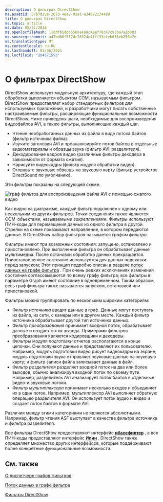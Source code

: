 ```yaml
---
description: О фильтрах DirectShow
ms.assetid: 57b7d32e-2073-46a2-91ec-a34072134489
title: О фильтрах DirectShow
ms.topic: article
ms.date: 05/31/2018
ms.openlocfilehash: 11ddfb5dda550bee88c42ef70347c95ba7a2b003
ms.sourcegitcommit: a47bd86f517de76374e4fff33cfeb613eb259a7e
ms.translationtype: MT
ms.contentlocale: ru-RU
ms.lasthandoff: 01/06/2021
ms.locfileid: "104571593"
---
```

# <a name="about-directshow-filters"></a>О фильтрах DirectShow

DirectShow использует модульную архитектуру, где каждый этап обработки выполняется объектом COM, называемым фильтром. DirectShow предоставляет набор стандартных фильтров для используемых приложений, и разработчики могут писать собственные настраиваемые фильтры, расширяющие функциональные возможности DirectShow. Ниже приведены шаги, необходимые для воспроизведения видеофайлов AVI, а также фильтры, выполняющие каждый шаг.

-   Чтение необработанных данных из файла в виде потока байтов (фильтр источника файла).
-   Изучите заголовки AVI и проанализируйте поток байтов в отдельные видеоматериалы и образцы звука (фильтр AVI-разделителя).
-   Декодирование кадров видео (различные фильтры декодера в зависимости от формата сжатия).
-   Нарисуйте видеокадры (фильтр модуля обработки видео).
-   Отправьте звуковые образцы на звуковую карту (фильтр устройства DirectSound по умолчанию).

Эти фильтры показаны на следующей схеме.

![граф фильтра для воспроизведения файла AVI с помощью сжатого видео](images/avi-filter-graph.png)

Как видно на диаграмме, каждый фильтр подключен к одному или нескольким из других фильтров. Точки соединения также являются COM-объектами, называемыми *закреплениями*. Фильтры используют ПИН-коды для перемещения данных из одного фильтра в другой. Стрелки на схеме показывают направление, в котором передаются данные. В DirectShow набор фильтров называется *графом фильтра*.

Фильтры имеют три возможных состояния: запущено, остановлено и приостановлено. При выполнении фильтра он обрабатывает данные мультимедиа. После остановки обработка данных прекращается. Приостановленное состояние используется для данных подсказки перед запуском; Этот принцип подробно описан в разделе [поток данных на графе фильтра](data-flow-in-the-filter-graph.md) . При очень редких исключениях изменения состояния согласовываются по всему графу фильтра; все фильтры в параметре Graph имеют состояние в одновременном. Таким образом, весь граф фильтра также называется запуском, остановкой или приостановкой.

Фильтры можно группировать по нескольким широким категориям:

-   Фильтр *источника* вводит данные в граф. Данные могут поступать из файла, из сети, с камеры или в другом месте. Каждый фильтр источника обрабатывает другой тип источника данных.
-   Фильтр *преобразования* принимает входной поток, обрабатывает данные и создает поток вывода. Примерами фильтров преобразования являются кодировщики и декодеры.
-   Фильтры модуля *подготовки* отчетов располагаются в конце цепочки. Они получают данные и представляют их пользователю. Например, модуль подготовки видео рисует видеокадры на экране; модуль подготовки звука отправляет звуковые данные на звуковую карту; и фильтр записи файла записывает данные в файл.
-   Фильтр *разделителя* разделяет входной поток на два или более выходов, обычно анализируя входной поток по своему пути. Например, разделитель AVI анализирует поток байтов в отдельные видео-и звуковые потоки.
-   Фильтр *мультиплексора* принимает несколько входов и объединяет их в один поток. Например, мультиплексор AVI выполняет обратную операцию разделителя AVI. Он использует поток аудио и видео и создает поток байтов в формате AVI.

Различия между этими категориями не являются абсолютными. Например, фильтр чтения ASF выступает в качестве фильтра источника и фильтра разделителя.

Все фильтры DirectShow предоставляют интерфейс [**ибасефилтер**](/windows/desktop/api/Strmif/nn-strmif-ibasefilter) , а все ПИН-коды предоставляют интерфейс [**Ипин**](/windows/desktop/api/Strmif/nn-strmif-ipin) . DirectShow также определяет множество других интерфейсов, которые поддерживают более конкретные функциональные возможности.

## <a name="related-topics"></a>См. также

<dl> <dt>

[О диспетчере графов фильтров](about-the-filter-graph-manager.md)
</dt> <dt>

[Поток данных в графе фильтра](data-flow-in-the-filter-graph.md)
</dt> <dt>

[Фильтры DirectShow](directshow-filters.md)
</dt> </dl>

 

 



